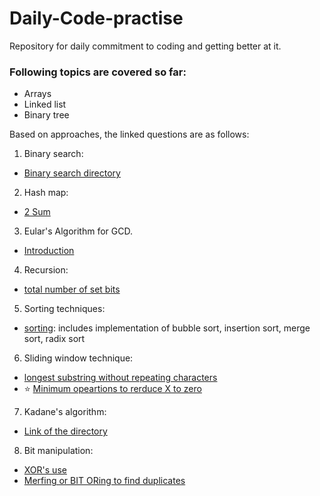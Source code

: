 # Daily-Code-practise

Repository for daily commitment to coding and getting better at it.   

### Following topics are covered so far:  
- Arrays
- Linked list
- Binary tree




Based on approaches, the linked questions are as follows: 

1. Binary search:

- [Binary search directory](https://github.com/PragyaMaroti/Daily-Code-practise/tree/main/Binary%20search)



2. Hash map:
- [2 Sum](https://github.com/PragyaMaroti/Daily-Code-practise/blob/main/2%20pointers:%20brute-%20force%2C%20hash%20map%20and%20binary%20search%20approach.md)


3. Eular's Algorithm for GCD.
- [Introduction](https://github.com/PragyaMaroti/Daily-Code-practise/blob/main/GCD/euclid's%20algorithm.md)


4. Recursion: 
- [total number of set bits](https://github.com/PragyaMaroti/Daily-Code-practise/blob/main/bit%20manipulation/count%20total%20number%20of%20set%20bits.md)  

5. Sorting techniques:

- [sorting](https://github.com/PragyaMaroti/Daily-Code-practise/blob/main/sorting.md): includes implementation of bubble sort, insertion sort, merge sort, radix sort   

6. Sliding window technique: 

- [longest substring without repeating characters](https://github.com/PragyaMaroti/Daily-Code-practise/blob/main/array/longest%20substring%20without%20repeating%20character.md)  
- ⭐ [Minimum opeartions to rerduce X to zero](https://github.com/PragyaMaroti/Daily-Code-practise/blob/main/array/Minimum%20Operations%20to%20Reduce%20X%20to%20Zero.md)

7. Kadane's  algorithm:  

- [Link of the directory](https://github.com/PragyaMaroti/Daily-Code-practise/tree/main/array/kadane's%20algorithm)    
8. Bit manipulation: 
- [XOR's use](https://github.com/PragyaMaroti/Daily-Code-practise/blob/main/missing%20number.md)
- [Merfing or BIT ORing to find duplicates](https://github.com/PragyaMaroti/Daily-Code-practise/commit/466c9e20da329eafb1b3c8c142222aa37d19f023)
